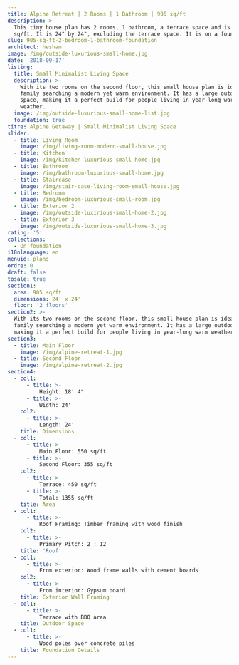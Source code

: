 ```yaml
---
title: Alpine Retreat | 2 Rooms | 1 Bathroom | 905 sq/ft
description: >-
  This tiny house plan has 2 rooms, 1 bathroom, a terrace space and is 1355 sq/feet, with 905 habitable
  sq/ft. It is 24" by 24", excluding the terrace space. It is on a foundation.
slug: 905-sq-ft-2-bedroom-1-bathroom-foundation
architect: hesham
image: /img/outside-luxurious-small-home.jpg
date: '2018-09-17'
listing:
  title: Small Minimalist Living Space
  description: >-
    With its two rooms on the second floor, this small house plan is ideal for a
    family searching a modern yet warm environment. It has a large outdoor
    space, making it a perfect build for people living in year-long warm
    weather.
  image: /img/outside-luxurious-small-home-list.jpg
  foundation: true
titre: Alpine Getaway | Small Minimalist Living Space
slider:
  - title: Living Room
    image: /img/living-room-modern-small-house.jpg
  - title: Kitchen
    image: /img/kitchen-luxurious-small-home.jpg
  - title: Bathroom
    image: /img/bathroom-luxurious-small-home.jpg
  - title: Staircase
    image: /img/stair-case-living-room-small-house.jpg
  - title: Bedroom
    image: /img/bedroom-luxurious-small-room.jpg
  - title: Exterior 2
    image: /img/outside-luxirious-small-home-2.jpg
  - title: Exterior 3
    image: /img/outside-luxurious-small-home-3.jpg
rating: '5'
collections:
  - On foundation
i18nlanguage: en
menuid: plans
ordre: 0
draft: false
tosale: true
section1:
  area: 905 sq/ft
  dimensions: 24' x 24'
  floor: '2 floors'
section2: >-
  With its two rooms on the second floor, this small house plan is ideal for a
  family searching a modern yet warm environment. It has a large outdoor space,
  making it a perfect build for people living in year-long warm weather.
section3:
  - title: Main Floor
    image: /img/alpine-retreat-1.jpg
  - title: Second Floor
    image: /img/alpine-retreat-2.jpg
section4:
  - col1:
      - title: >-
          Height: 18' 4"
      - title: >-
          Width: 24'
    col2:
      - title: >-
          Length: 24'
    title: Dimensions
  - col1:
      - title: >-
          Main Floor: 550 sq/ft
      - title: >-
          Second Floor: 355 sq/ft
    col2:
      - title: >-
          Terrace: 450 sq/ft
      - title: >-
          Total: 1355 sq/ft
    title: Area
  - col1:
      - title: >-
          Roof Framing: Timber framing with wood finish
    col2:
      - title: >-
          Primary Pitch: 2 : 12
    title: 'Roof'
  - col1:
      - title: >-
          From exterior: Wood frame walls with cement boards
    col2:
      - title: >-
          From interior: Gypsum board
    title: Exterior Wall Framing
  - col1:
      - title: >-
          Terrace with BBQ area
    title: Outdoor Space
  - col1:
      - title: >-
          Wood poles over concrete piles
    title: Foundation Details
---
```


